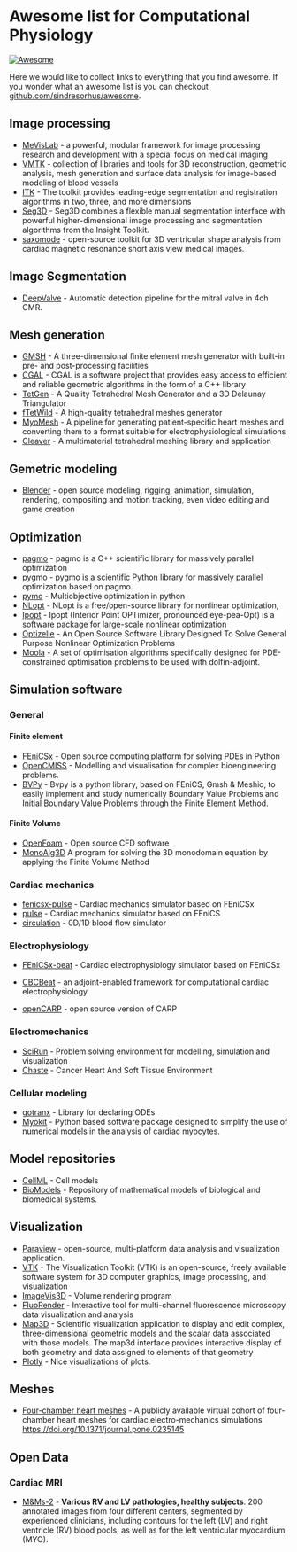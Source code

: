 # Awesome list for Computational Physiology

[![Awesome](https://awesome.re/badge.svg)](https://awesome.re)

Here we would like to collect links to everything that you find awesome. If you wonder what an awesome list is you can checkout [github.com/sindresorhus/awesome](https://github.com/sindresorhus/awesome).

## Image processing

- [MeVisLab](http://www.mevislab.de/mevislab/) - a powerful, modular framework for image processing research and development with a special focus on medical imaging
- [VMTK](http://www.vmtk.org/) - collection of libraries and tools for 3D reconstruction, geometric analysis, mesh generation and surface data analysis for image-based modeling of blood vessels
- [ITK](https://itk.org) - The toolkit provides leading-edge segmentation and registration algorithms in two, three, and more dimensions
- [Seg3D](http://www.sci.utah.edu/cibc-software/seg3d.html) - Seg3D combines a flexible manual segmentation interface with powerful higher-dimensional image processing and segmentation algorithms from the Insight Toolkit.
- [saxomode](https://computationalphysiology.github.io/MAD-SSA/README.html) - open-source toolkit for 3D ventricular shape analysis from cardiac magnetic resonance short axis view medical images.
## Image Segmentation
- [DeepValve](https://github.com/giuliamonopoli/deepvalve-paper) - Automatic detection pipeline for the mitral valve in 4ch CMR.
## Mesh generation

- [GMSH](http://gmsh.info) - A three-dimensional finite element mesh generator with built-in pre- and post-processing facilities
- [CGAL](http://www.cgal.org) - CGAL is a software project that provides easy access to efficient and reliable geometric algorithms in the form of a C++ library
- [TetGen](http://wias-berlin.de/software/tetgen/) - A Quality Tetrahedral Mesh Generator and a 3D Delaunay Triangulator
- [fTetWild](https://github.com/wildmeshing/fTetWild.git) - A high-quality tetrahedral meshes generator
- [MyoMesh](https://github.com/FISIOCOMP-UFJF/MyoMesh.git) - A pipeline for generating patient-specific heart meshes and converting them to a format suitable for electrophysiological simulations
- [Cleaver](http://sci.utah.edu/cibc-software/cleaver.html) - A multimaterial tetrahedral meshing library and application

## Gemetric modeling

- [Blender](https://www.blender.org) - open source modeling, rigging, animation, simulation, rendering, compositing and motion tracking, even video editing and game creation

## Optimization

- [pagmo](https://esa.github.io/pagmo2/) - pagmo is a C++ scientific library for massively parallel optimization
- [pygmo](https://esa.github.io/pygmo2/index.html) - pygmo is a scientific Python library for massively parallel optimization based on pagmo.
- [pymo](https://pymoo.org) - Multiobjective optimization in python
- [NLopt](https://nlopt.readthedocs.io/en/latest/) - NLopt is a free/open-source library for nonlinear optimization,
- [Ipopt](https://github.com/coin-or/Ipopt) - Ipopt (Interior Point OPTimizer, pronounced eye-pea-Opt) is a software package for large-scale nonlinear optimization
- [Optizelle](https://www.optimojoe.com/products/optizelle/)  - An Open Source Software Library Designed To Solve General Purpose Nonlinear Optimization Problems
- [Moola](https://github.com/funsim/moola) - A set of optimisation algorithms specifically designed for PDE-constrained optimisation problems to be used with dolfin-adjoint.

## Simulation software

### General

#### Finite element

- [FEniCSx](https://fenicsproject.org) - Open source computing platform for solving PDEs in Python
- [OpenCMISS](http://opencmiss.org) - Modelling and visualisation for complex bioengineering problems.
- [BVPy](https://gitlab.com/oali/bvpy) - Bvpy is a python library, based on FEniCS, Gmsh & Meshio, to easily implement and study numerically Boundary Value Problems and Initial Boundary Value Problems through the Finite Element Method.

#### Finite Volume

- [OpenFoam](https://www.openfoam.com) - Open source CFD software
- [MonoAlg3D](https://github.com/rsachetto/MonoAlg3D_C.git) A program for solving the 3D monodomain equation by applying the Finite Volume Method

### Cardiac mechanics

- [fenicsx-pulse](https://github.com/finsberg/fenicsx-pulse/) - Cardiac mechanics simulator based on FEniCSx
- [pulse](https://github.com/ComputationalPhysiology) - Cardiac mechanics simulator based on FEniCS
- [circulation](https://github.com/computationalPhysiology/circulation) - 0D/1D blood flow simulator

### Electrophysiology

- [FEniCSx-beat](https://github.com/finsberg/fenicsx-beat/) - Cardiac electrophysiology simulator based on FEniCSx

- [CBCBeat](https://bitbucket.org/meg/cbcbeat/src) - an adjoint-enabled framework for computational cardiac electrophysiology
- [openCARP](https://opencarp.org/) - open source version of CARP

### Electromechanics

- [SciRun](http://www.sci.utah.edu/cibc-software/scirun.html) - Problem solving environment for modelling, simulation and visualization
- [Chaste](https://github.com/Chaste/Chaste) - Cancer Heart And Soft Tissue Environment

### Cellular modeling

- [gotranx](https://github.com/finsberg/gotranx) - Library for declaring ODEs
- [Myokit](http://www.myokit.org) - Python based software package designed to simplify the use of numerical models in the analysis of cardiac myocytes.

## Model repositories

- [CellML](https://models.cellml.org/cellml) - Cell models
- [BioModels](http://www.ebi.ac.uk/biomodels/) - Repository of mathematical models of biological and biomedical systems.

## Visualization

- [Paraview](https://www.paraview.org) - open-source, multi-platform data analysis and visualization application.
- [VTK](https://vtk.org) - The Visualization Toolkit (VTK) is an open-source, freely available software system for 3D computer graphics, image processing, and visualization
- [ImageVis3D](http://sci.utah.edu/cibc-software/imagevis3d.html) - Volume rendering program
- [FluoRender](http://www.sci.utah.edu/software/fluorender.html) - Interactive tool for multi-channel fluorescence microscopy data visualization and analysis
- [Map3D](http://sci.utah.edu/cibc-software/map3d.html) - Scientific visualization application to display and edit complex, three-dimensional geometric models and the scalar data associated with those models. The map3d interface provides interactive display of both geometry and data assigned to elements of that geometry
- [Plotly](https://plotly.com/python/) - Nice visualizations of plots.

## Meshes

- [Four-chamber heart meshes](https://zenodo.org/records/3890034) - A publicly available virtual cohort of four-chamber heart meshes for cardiac electro-mechanics simulations https://doi.org/10.1371/journal.pone.0235145

## Open Data

### Cardiac MRI

- [M&Ms-2](https://www.ub.edu/mnms-2/) - **Various RV and LV pathologies, healthy subjects**. 200 annotated images from four different centers, segmented by experienced clinicians, including contours for the left (LV) and right ventricle (RV) blood pools, as well as for the left ventricular myocardium (MYO).
